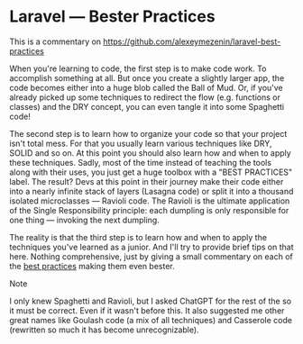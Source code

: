 # Laravel — Bester Practices

This is a commentary on https://github.com/alexeymezenin/laravel-best-practices 

When you're learning to code, the first step is to make code work. To accomplish something at all.
But once you create a slightly larger app, the code becomes either into a huge blob called the Ball of Mud.
Or, if you've already picked up some techniques to redirect the flow (e.g. functions or classes) and the DRY concept, you can even tangle it into some Spaghetti code!

The second step is to learn how to organize your code so that your project isn't total mess.
For that you usually learn various techniques like DRY, SOLID and so on.
At this point you should also learn how and when to apply these techniques.
Sadly, most of the time instead of teaching the tools along with their uses, you just get a huge toolbox with a "BEST PRACTICES" label.
The result? Devs at this point in their journey make their code either into a nearly infinite stack of layers (Lasagna code) or split it into a thousand isolated microclasses — Ravioli code.
The Ravioli is the ultimate application of the Single Responsibility principle: each dumpling is only responsible for one thing — invoking the next dumpling.

The reality is that the third step is to learn how and when to apply the techniques you've learned as a junior.
And I'll try to provide brief tips on that here.
Nothing comprehensive, just by giving a small commentary on each of the [best practices](https://github.com/alexeymezenin/laravel-best-practices) making them even bester.

> [!NOTE]  
> I only knew Spaghetti and Ravioli, but I asked ChatGPT for the rest of the so it must be correct.
> Even if it wasn't before this.
> It also suggested me other great names like Goulash code (a mix of all techniques) and Casserole code (rewritten so much it has become unrecognizable).
